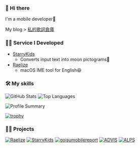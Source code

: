 ### 👋 Hi there
I'm a mobile developer🫰

My blog > [私的歌詞倉庫](https://blog.aespa.love/)

### 🧑‍💻 Service I Developed
- [StarryKids](https://starry-kids.soleil-luminas.com/)
  - Converts input text into moon pictograms🌝
- [Raelize](https://github.com/Tatsumi0000/Raelize)
  - macOS IME tool for English😆

### 🛠️ My skills
![GitHub Stats](https://github-readme-stats.vercel.app/api?username=Tatsumi0000&count_private=true&show_icons=true&theme=tokyonight)
![Top Languages](https://github-readme-stats.vercel.app/api/top-langs/?username=Tatsumi0000&layout=compact&theme=tokyonight)

![Profile Summary](https://github-profile-summary-cards.vercel.app/api/cards/profile-details?username=Tatsumi0000&theme=tokyonight)

[![trophy](https://github-profile-trophy.vercel.app/?username=Tatsumi0000&theme=onedark&column=7)](https://github.com/ryo-ma/github-profile-trophy)

### 🚶‍♀️ Projects
[![Raelize](https://github-readme-stats.vercel.app/api/pin/?username=Tatsumi0000&repo=raelize)](https://github.com/Tatsumi0000/Raelize)
[![StarryKids](https://github-readme-stats.vercel.app/api/pin/?username=Tatsumi0000&repo=starry-kids)](https://github.com/Tatsumi0000/starry-kids)
[![goisumobilereport](https://github-readme-stats.vercel.app/api/pin/?username=Tatsumi0000&repo=goisumobilereport)](https://github.com/Tatsumi0000/goisumobilereport/)
[![ADVIS](https://github-readme-stats.vercel.app/api/pin/?username=katLab-MiyazakiUniv&repo=ADVIS)](https://github.com/katLab-MiyazakiUniv/ADVIS)
[![ALPS](https://github-readme-stats.vercel.app/api/pin/?username=katLab-MiyazakiUniv&repo=ALPS)](https://github.com/katLab-MiyazakiUniv/ALPS)
